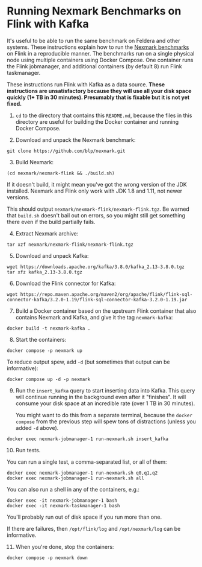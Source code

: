 # Running Nexmark Benchmarks on Flink with Kafka

It's useful to be able to run the same benchmark on Feldera and other
systems.  These instructions explain how to run the [Nexmark
benchmarks](https://github.com/nexmark/nexmark) on Flink in a
reproducible manner.  The benchmarks run on a single physical node
using multiple containers using Docker Compose.  One container runs
the Flink jobmanager, and additional containers (by default 8) run
Flink taskmanager.

These instructions run Flink with Kafka as a data source.  **These
instructions are unsatisfactory because they will use all your disk
space quickly (1+ TB in 30 minutes).  Presumably that is fixable but
it is not yet fixed.**

1. `cd` to the directory that contains this `README.md`, because the
   files in this directory are useful for building the Docker
   container and running Docker Compose.

2. Download and unpack the Nexmark benchmark:

```
git clone https://github.com/blp/nexmark.git
```

3. Build Nexmark:

```
(cd nexmark/nexmark-flink && ./build.sh)
```

   If it doesn't build, it might mean you've got the wrong version of
   the JDK installed.  Nexmark and Flink only work with JDK 1.8 and
   1.11, not newer versions.

   This should output `nexmark/nexmark-flink/nexmark-flink.tgz`.  Be
   warned that `build.sh` doesn't bail out on errors, so you might
   still get something there even if the build partially fails.

4. Extract Nexmark archive:

```
tar xzf nexmark/nexmark-flink/nexmark-flink.tgz
```

5. Download and unpack Kafka:

```
wget https://downloads.apache.org/kafka/3.8.0/kafka_2.13-3.8.0.tgz
tar xfz kafka_2.13-3.8.0.tgz
```

6. Download the Flink connector for Kafka:

```
wget https://repo.maven.apache.org/maven2/org/apache/flink/flink-sql-connector-kafka/3.2.0-1.19/flink-sql-connector-kafka-3.2.0-1.19.jar
```

7. Build a Docker container based on the upstream Flink container that
   also contains Nexmark and Kafka, and give it the tag
   `nexmark-kafka`:

```
docker build -t nexmark-kafka .
```

8. Start the containers:

```
docker compose -p nexmark up
```

   To reduce output spew, add `-d` (but sometimes that output can be
   informative):

```
docker compose up -d -p nexmark
```

9. Run the `insert_kafka` query to start inserting data into Kafka.
   This query will continue running in the background even after it
   "finishes".  It will consume your disk space at an incredible rate
   (over 1 TB in 30 minutes).
   
   You might want to do this from a separate terminal, because the
   `docker compose` from the previous step will spew tons of
   distractions (unless you added `-d` above).

```
docker exec nexmark-jobmanager-1 run-nexmark.sh insert_kafka
```

10. Run tests.

   You can run a single test, a comma-separated list, or all of them:

```
docker exec nexmark-jobmanager-1 run-nexmark.sh q0,q1,q2
docker exec nexmark-jobmanager-1 run-nexmark.sh all
```

   You can also run a shell in any of the containers, e.g.:

```
docker exec -it nexmark-jobmanager-1 bash
docker exec -it nexmark-taskmanager-1 bash
```

   You'll probably run out of disk space if you run more than one.

   If there are failures, then `/opt/flink/log` and `/opt/nexmark/log`
   can be informative.

11. When you're done, stop the containers:

```
docker compose -p nexmark down
```
